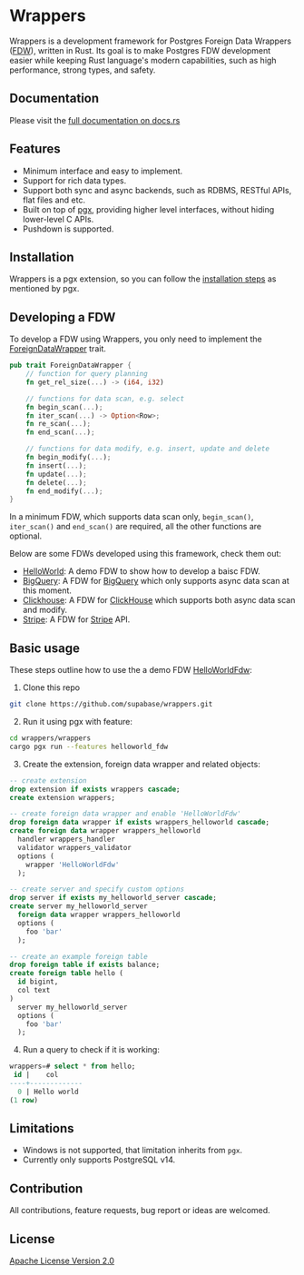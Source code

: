 # Wrappers

Wrappers is a development framework for Postgres Foreign Data Wrappers ([FDW](https://wiki.postgresql.org/wiki/Foreign_data_wrappers)), written in Rust. Its goal is to make Postgres FDW development easier while keeping Rust language's modern capabilities, such as high performance, strong types, and safety.

## Documentation

Please visit the [full documentation on docs.rs](https://docs.rs/supabase-wrappers/latest/supabase_wrappers/)

## Features

- Minimum interface and easy to implement.
- Support for rich data types.
- Support both sync and async backends, such as RDBMS, RESTful APIs, flat files and etc.
- Built on top of [pgx](https://github.com/tcdi/pgx), providing higher level interfaces, without hiding lower-level C APIs.
- Pushdown is supported.

## Installation

Wrappers is a pgx extension, so you can follow the [installation steps](https://github.com/tcdi/pgx#system-requirements) as mentioned by pgx.

## Developing a FDW

To develop a FDW using Wrappers, you only need to implement the [ForeignDataWrapper](./src/interface.rs) trait.

```rust
pub trait ForeignDataWrapper {
    // function for query planning
    fn get_rel_size(...) -> (i64, i32)

    // functions for data scan, e.g. select
    fn begin_scan(...);
    fn iter_scan(...) -> Option<Row>;
    fn re_scan(...);
    fn end_scan(...);

    // functions for data modify, e.g. insert, update and delete
    fn begin_modify(...);
    fn insert(...);
    fn update(...);
    fn delete(...);
    fn end_modify(...);
}
```

In a minimum FDW, which supports data scan only, `begin_scan()`, `iter_scan()` and `end_scan()` are required, all the other functions are optional.

Below are some FDWs developed using this framework, check them out:

- [HelloWorld](https://github.com/supabase/wrappers/tree/main/wrappers/src/fdw/helloworld_fdw): A demo FDW to show how to develop a baisc FDW.
- [BigQuery](https://github.com/supabase/wrappers/tree/main/wrappers/src/fdw/bigquery_fdw): A FDW for [BigQuery](https://cloud.google.com/bigquery) which only supports async data scan at this moment. 
- [Clickhouse](https://github.com/supabase/wrappers/tree/main/wrappers/src/fdw/clickhouse_fdw): A FDW for [ClickHouse](https://clickhouse.com/) which supports both async data scan and modify. 
- [Stripe](https://github.com/supabase/wrappers/tree/main/wrappers/src/fdw/stripe_fdw): A FDW for [Stripe](https://stripe.com/) API.


## Basic usage

These steps outline how to use the a demo FDW [HelloWorldFdw](https://github.com/supabase/wrappers/tree/main/wrappers/src/fdw/helloworld_fdw):

1. Clone this repo

```bash
git clone https://github.com/supabase/wrappers.git
```

2. Run it using pgx with feature:

```bash
cd wrappers/wrappers
cargo pgx run --features helloworld_fdw
```

3. Create the extension, foreign data wrapper and related objects:

```sql
-- create extension
drop extension if exists wrappers cascade;
create extension wrappers;

-- create foreign data wrapper and enable 'HelloWorldFdw'
drop foreign data wrapper if exists wrappers_helloworld cascade;
create foreign data wrapper wrappers_helloworld
  handler wrappers_handler
  validator wrappers_validator
  options (
    wrapper 'HelloWorldFdw'
  );

-- create server and specify custom options
drop server if exists my_helloworld_server cascade;
create server my_helloworld_server
  foreign data wrapper wrappers_helloworld
  options (
    foo 'bar'
  );

-- create an example foreign table
drop foreign table if exists balance;
create foreign table hello (
  id bigint,
  col text
)
  server my_helloworld_server
  options (
    foo 'bar'
  );
```

4. Run a query to check if it is working:

```sql
wrappers=# select * from hello;
 id |    col
----+-------------
  0 | Hello world
(1 row)
```

## Limitations

- Windows is not supported, that limitation inherits from `pgx`.
- Currently only supports PostgreSQL v14.

## Contribution

All contributions, feature requests, bug report or ideas are welcomed.

## License

[Apache License Version 2.0](./LICENSE)

